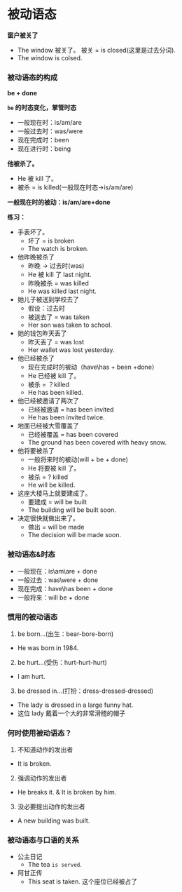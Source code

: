 # 被动语态
**窗户被关了**
* The window 被关了。
被关 = is closed(这里是过去分词).
* The window is colsed.

### 被动语态的构成
**be + done**

**`be` 的时态变化，掌管时态**
* 一般现在时：is/am/are
* 一般过去时：was/were
* 现在完成时：been
* 现在进行时：being

**他被杀了。**
* He 被 kill 了。
* 被杀 = is killed(一般现在时态->is/am/are)

**一般现在时的被动：is/am/are+done**

**练习：**
* 手表坏了。
  * 坏了 = is broken
  * The watch is broken.
* 他昨晚被杀了
  * 昨晚 -> 过去时(was)
  * He 被 kill 了 last night.
  * 昨晚被杀 = was killed
  * He was killed last night.
* 她儿子被送到学校去了
  * 假设：过去时
  * 被送去了 =  was taken
  * Her son was taken to school.
* 她的钱包昨天丢了
  * 昨天丢了 = was lost
  * Her wallet was lost yesterday.
* 他已经被杀了
  * 现在完成时的被动（have\has + been +done）
  * He 已经被 kill 了。
  * 被杀 = ？killed
  * He has been killed.
* 他已经被邀请了两次了
  * 已经被邀请 = has been invited
  * He has been invited twice.
* 地面已经被大雪覆盖了
  * 已经被覆盖 = has been covered
  * The ground has been covered with heavy snow.
* 他将要被杀了
  * 一般将来时的被动(will + be + done)
  * He 将要被 kill 了。
  * 被杀 = ? killed
  * He will be killed.
* 这座大楼马上就要建成了。
  * 要建成 = will be built
  * The building will be built soon.
* 决定很快就做出来了。
  * 做出 = will be made
  * The decision will be made soon.

### 被动语态&时态
* 一般现在：is\am\are + done
* 一般过去：was\were + done
* 现在完成：have\has been + done
* 一般将来：will be + done

### 惯用的被动语态
1. be born...(出生：bear-bore-born)
  * He was born in 1984. 
2. be hurt...(受伤：hurt-hurt-hurt)
  * I am hurt.
3. be dressed in...(打扮：dress-dressed-dressed)
  * The lady is dressed in a large funny hat.
  * 这位 lady 戴着一个大的非常滑稽的帽子

### 何时使用被动语态？
1. 不知道动作的发出者
  * It is broken.
2. 强调动作的发出者
  * He breaks it. & It is broken by him.
3. 没必要提出动作的发出者
  * A new building was built.

### 被动语态与口语的关系
* 公主日记
  * The tea `is served`.
* 阿甘正传
  * This seat is taken. 这个座位已经被占了